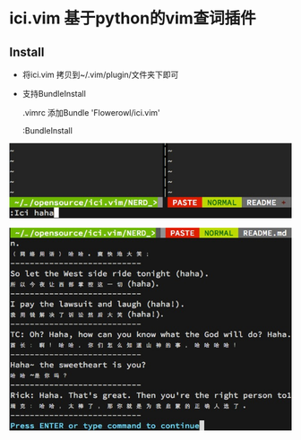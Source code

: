 # ici.vim 基于python的vim查词插件

## Install

* 将ici.vim 拷贝到~/.vim/plugin/文件夹下即可

* 支持BundleInstall

	.vimrc 添加Bundle 'Flowerowl/ici.vim'

	:BundleInstall
	

![ici1](pic/ici_vim1.png)

![ici2](pic/ici_vim2.png)
